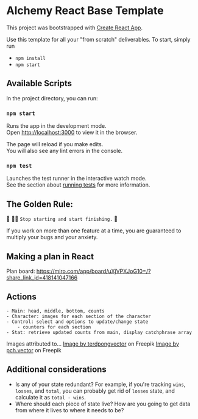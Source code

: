 # Alchemy React Base Template

This project was bootstrapped with [Create React App](https://github.com/facebook/create-react-app).

Use this template for all your "from scratch" deliverables. To start, simply run

- `npm install`
- `npm start`

## Available Scripts

In the project directory, you can run:

### `npm start`

Runs the app in the development mode.\
Open [http://localhost:3000](http://localhost:3000) to view it in the browser.

The page will reload if you make edits.\
You will also see any lint errors in the console.

### `npm test`

Launches the test runner in the interactive watch mode.\
See the section about [running tests](https://facebook.github.io/create-react-app/docs/running-tests) for more information.

## The Golden Rule: 

🦸 🦸‍♂️ `Stop starting and start finishing.` 🏁

If you work on more than one feature at a time, you are guaranteed to multiply your bugs and your anxiety.

## Making a plan in React
Plan board: https://miro.com/app/board/uXjVPXJoG10=/?share_link_id=418141047166

Actions
-
    - Main: head, middle, bottom, counts
    - Character: images for each section of the character
    - Control: select and options to update/change state
        - counters for each section
    - Stat: retrieve updated counts from main, display catchphrase array

Images attributed to...
<a href="https://www.freepik.com/free-vector/cat-icons-collection_1046690.htm#query=cartoon%20cat%20head&position=1&from_view=search">Image by terdpongvector</a> on Freepik
<a href="https://www.freepik.com/free-vector/set-clothes-accessories-man-woman-illustrations-garment-from-wardrobe-cartoon-pants-jeans-shirt-dress-isolated-white_20827890.htm#query=cartoon%20shirt&position=37&from_view=search">Image by pch.vector</a> on Freepik



## Additional considerations
- Is any of your state redundant? For example, if you're tracking `wins`, `losses`, and `total`, you can probably get rid of `losses` state, and calculate it as `total - wins`.
- Where should each piece of state live? How are you going to get data from where it lives to where it needs to be?
